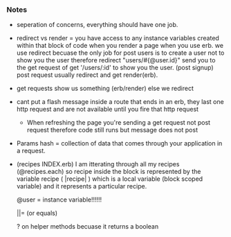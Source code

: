 ### Notes
- seperation of concerns, everything should have one job.
- redirect vs render =  you have access to any instance variables created  within that block of code when you render a page when you use erb. we use redirect becuase the only job for post users is to create a user not to show you the user therefore redirect "users/#{@user.id}" send you to the get request of get '/users/:id' to show you the user. (post signup)
post request usually redirect and get render(erb).


- get requests show us something (erb/render) else we redirect

- cant put a flash message inside a route that ends in an erb, they last one http request and are not available until you fire that http request 
  - When refreshing the page you're sending a get request not post request therefore code still runs but message does not post
 
- Params hash = collection of data that comes through your application in a request.

- (recipes INDEX.erb) I am itterating through all my recipes (@recipes.each) so recipe inside the block 
  is represented by the variable recipe ( |recipe| ) which is a local variable (block scoped variable) and it represents a particular recipe.

  @user = instance variable!!!!!!

  ||= (or equals)

  ? on helper methods becuase it returns a boolean